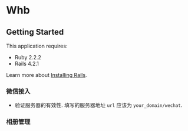 # Whb

## Getting Started
This application requires:

- Ruby 2.2.2
- Rails 4.2.1

Learn more about [Installing Rails](http://railsapps.github.io/installing-rails.html).

### 微信接入

- 验证服务器的有效性. 填写的服务器地址 `url` 应该为 `your_domain/wechat`.


### 相册管理
